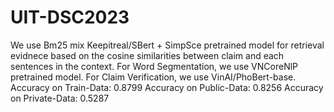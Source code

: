 # UIT-DSC2023
We use Bm25 mix Keepitreal/SBert + SimpSce pretrained model for retrieval evidnece based on the cosine similarities between claim and each sentences in the context.
For Word Segmentation, we use VNCoreNlP pretrained model.
For Claim Verification, we use VinAI/PhoBert-base.
Accuracy on Train-Data: 0.8799
Accuracy on Public-Data: 0.8256
Accuracy on Private-Data: 0.5287
